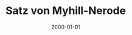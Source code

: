 ---
title: Satz von Myhill-Nerode
description: Lernzettel - Endliche Automaten, formale Sprachen und Entscheidbarkeit
draft: true
date: 2000-01-01
tags:
---